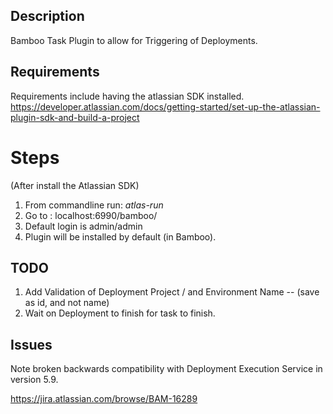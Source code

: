 ## Description

Bamboo Task Plugin to allow for Triggering of Deployments.

## Requirements

Requirements include having the atlassian SDK installed.
https://developer.atlassian.com/docs/getting-started/set-up-the-atlassian-plugin-sdk-and-build-a-project

# Steps

(After install the Atlassian SDK)

1. From commandline run: *atlas-run*
2. Go to : localhost:6990/bamboo/
3. Default login is admin/admin
4. Plugin will be installed by default (in Bamboo).

## TODO
1. Add Validation of Deployment Project / and Environment Name -- (save as id, and not name)
2. Wait on Deployment to finish for task to finish.

## Issues

Note broken backwards compatibility with Deployment Execution Service in version 5.9.

https://jira.atlassian.com/browse/BAM-16289